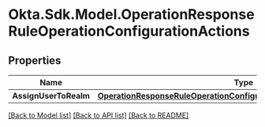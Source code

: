 # Okta.Sdk.Model.OperationResponseRuleOperationConfigurationActions

## Properties

Name | Type | Description | Notes
------------ | ------------- | ------------- | -------------
**AssignUserToRealm** | [**OperationResponseRuleOperationConfigurationActionsAssignUserToRealm**](OperationResponseRuleOperationConfigurationActionsAssignUserToRealm.md) |  | [optional] 

[[Back to Model list]](../README.md#documentation-for-models) [[Back to API list]](../README.md#documentation-for-api-endpoints) [[Back to README]](../README.md)

